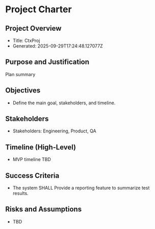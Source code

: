# Project Charter

## Project Overview
- Title: CtxProj
- Generated: 2025-09-29T17:24:48.127077Z

## Purpose and Justification
Plan summary

## Objectives
- Define the main goal, stakeholders, and timeline.

## Stakeholders
- Stakeholders: Engineering, Product, QA

## Timeline (High-Level)
- MVP timeline TBD

## Success Criteria
- The system SHALL Provide a reporting feature to summarize test results.

## Risks and Assumptions
- TBD